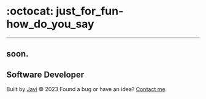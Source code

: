 # :octocat: just_for_fun-how_do_you_say

---

## soon.

## Software Developer

Built by [Javi](https://javierandres.dev) :copyright: 2023
Found a bug or have an idea? [Contact me](https://javierandres.dev).
